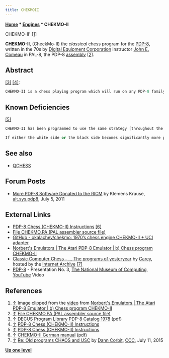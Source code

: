 ```yaml
---
title: CHEKMOII
---
```

**[Home](Home "Home") * [Engines](Engines "Engines") * CHEKMO-II**

[](https://www.youtube.com/watch?time_continue=7&v=Rp4HIC1crS0) CHEKMO-II' <a id="cite-note-1" href="#cite-ref-1">[1]</a>

**CHEKMO-II**, (CheckMo-II)
the *classical* chess program for the [PDP-8](PDP-8 "PDP-8"), written in the 70s by [Digital Equipment Corporation](Digital_Equipment_Corporation "Digital Equipment Corporation") instructor [John E. Comeau](John_E._Comeau "John E. Comeau") in PAL-8, the PDP-8 [assembly](Assembly "Assembly") <a id="cite-note-2" href="#cite-ref-2">[2]</a>.

## Abstract

<a id="cite-note-3" href="#cite-ref-3">[3]</a> <a id="cite-note-4" href="#cite-ref-4">[4]</a>:

```C++
CHEKMO-II is a chess playing program which will run on any PDP-8 family computer. The program will play either the white pieces or the black pieces, and will play and accept all classes of legal moves, including [castling](Castling "Castling") both short and long, [en passant](En_passant "En passant") pawn captures, and [pawn promoting moves](Promotions "Promotions") to any legal promotion piece. The program prints out its moves in [Algebraic Notation](Algebraic_Chess_Notation "Algebraic Chess Notation"), and [accepts moves](Entering_Moves "Entering Moves") using Algebraic Notation. Included in the command structure of the program are commands which allow you to input board positions using [Forsyth Notation](Forsyth-Edwards_Notation "Forsyth-Edwards Notation"), and get a printout of the board at your terminal. 

```

## Known Deficiencies

<a id="cite-note-5" href="#cite-ref-5">[5]</a>

```C++
CHEKMO-II has been programmed to use the same strategy [throughout the game](Game_Phases "Game Phases"). This strategy has been optimized for good play in the [Middlegame](Middlegame "Middlegame"), and [Opening](Opening "Opening"). As a result CHEKMO-II plays poor moves in some [Endgame](Endgame "Endgame") positions.

```

```C++
If either the white side or the black side becomes significantly more powerful than the other (about 4 queens) CHEKMO-II may play some strange, but legal moves. This is caused by overflow in an internal evaluator routine. 

```

## See also

- [QCHESS](QCHESS "QCHESS")

## Forum Posts

- [More PDP-8 Software Donated to the RICM](http://groups.google.com/group/alt.sys.pdp8/msg/9b7216d805221f92) by Klemens Krause, [alt.sys.pdp8](http://groups.google.com/group/alt.sys.pdp8/topics), July 5, 2011

## External Links

- [PDP-8 Chess (CHEKMO-II) Instructions](http://www.pdp8.net/games/chess.shtml) <a id="cite-note-6" href="#cite-ref-6">[6]</a>
- [File CHEKMO.PA (PAL assembler source file)](http://www.pdp8.net/pdp8cgi/os8_html/CHEKMO.PA?act=file;fn=images/misc_dectapes/chekmo_misc.tu56;blk=121,252,0;to=auto)
- [GitHub - okalachev/chekmo: 1970’s chess engine CHEKMO-II + UCI adapter](https://github.com/okalachev/chekmo)
- [Norbert's Emulators | The Atari PDP-8 Emulator | b) Chess program CHEKMO-II](http://members.aon.at/nkehrer/pdp8.html)
- [Classic Computer Chess - ... The programs of yesteryear](http://web.archive.org/web/20071221115817/http://classicchess.googlepages.com/Chess.htm) by [Carey](Carey_Bloodworth "Carey Bloodworth"), hosted by the [Internet Archive](https://en.wikipedia.org/wiki/Internet_Archive) <a id="cite-note-7" href="#cite-ref-7">[7]</a>
- [PDP-8](PDP-8 "PDP-8") - Presentation No. 3, [The National Museum of Computing](https://en.wikipedia.org/wiki/The_National_Museum_of_Computing), [YouTube](https://en.wikipedia.org/wiki/YouTube) Video

## References

1. <a id="cite-ref-1" href="#cite-note-1">↑</a> Image clipped from the [video](https://www.youtube.com/watch?time_continue=7&v=Rp4HIC1crS0) from [Norbert's Emulators | The Atari PDP-8 Emulator | b) Chess program CHEKMO-II](http://members.aon.at/nkehrer/pdp8.html)
1. <a id="cite-ref-2" href="#cite-note-2">↑</a> [File CHEKMO.PA (PAL assembler source file)](http://www.pdp8.net/pdp8cgi/os8_html/CHEKMO.PA?act=file;fn=images/misc_dectapes/chekmo_misc.tu56;blk=121,252,0;to=auto)
1. <a id="cite-ref-3" href="#cite-note-3">↑</a> [DECUS Program Library PDP-8 Catalog 1978](http://www.bitsavers.org/pdf/dec/decus/programCatalogs/DECUS_Catalog_PDP-8_Aug78.pdf) (pdf)
1. <a id="cite-ref-4" href="#cite-note-4">↑</a> [PDP-8 Chess (CHEKMO-II) Instructions](http://www.pdp8.net/games/chess.shtml)
1. <a id="cite-ref-5" href="#cite-note-5">↑</a> [PDP-8 Chess (CHEKMO-II) Instructions](http://www.pdp8.net/games/chess.shtml)
1. <a id="cite-ref-6" href="#cite-note-6">↑</a> [CHEKMO-II German manual](http://www.technikum29.de/de/lernprojekte/schach/Chekmo%20II%20%28deutsch,%20ungekuerzt%29.pdf) (pdf)
1. <a id="cite-ref-7" href="#cite-note-7">↑</a> [Re: Old programs CHAOS and USC](http://www.talkchess.com/forum/viewtopic.php?t=56938&start=2) by [Dann Corbit](Dann_Corbit "Dann Corbit"), [CCC](CCC "CCC"), July 11, 2015

**[Up one level](Engines "Engines")**

